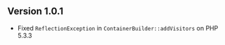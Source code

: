 ## Version 1.0.1
* Fixed ```ReflectionException``` in ```ContainerBuilder::addVisitors``` on PHP 5.3.3